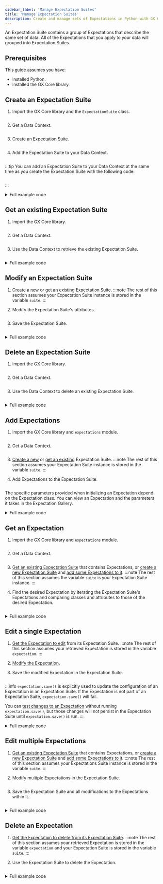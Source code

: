 ```yaml
---
sidebar_label: 'Manage Expectation Suites'
title: 'Manage Expectation Suites'
description: Create and manage sets of Expectations in Python with GX Core.
---
```


An Expectation Suite contains a group of Expectations that describe the same set of data.  All of the Expectations that you apply to your data will grouped into Expectation Suites.

## Prerequisites

This guide assumes you have:

- Installed Python.
- Installed the GX Core library.

## Create an Expectation Suite

1. Import the GX Core library and the `ExpectationSuite` class.
  ```python name="tests/integration/docusaurus/core/expectations/create_an_expectation_suite.py imports"
  ```

2. Get a Data Context.
  ```python name="tests/integration/docusaurus/core/expectations/create_an_expectation_suite.py get_context"
  ```

3. Create an Expectation Suite.
  ```python name="tests/integration/docusaurus/core/expectations/create_an_expectation_suite.py create Expectation Suite"
  ```

4. Add the Expectation Suite to your Data Context.
  ```python name="tests/integration/docusaurus/core/expectations/create_an_expectation_suite.py add snippet to Data Context"
  ```

:::tip
You can add an Expectation Suite to your Data Context at the same time as you create the Expectation Suite with the following code:
```python name="tests/integration/docusaurus/core/expectations/create_an_expectation_suite.py create and add Expectation Suite to Data Context"
```
:::

<details><summary>Full example code</summary>
<p>

```python name="tests/integration/docusaurus/core/expectations/create_an_expectation_suite.py full example code"
```

</p>
</details>

## Get an existing Expectation Suite

1. Import the GX Core library.
  ```python name="tests/integration/docusaurus/core/expectations/get_an_expectation_suite.py imports"
  ```

2. Get a Data Context.
  ```python name="tests/integration/docusaurus/core/expectations/get_an_expectation_suite.py get_context"
  ```

3. Use the Data Context to retrieve the existing Expectation Suite.
  ```python name="tests/integration/docusaurus/core/expectations/get_an_expectation_suite.py create Expectation Suite"
  ```

<details><summary>Full example code</summary>
<p>

```python name="tests/integration/docusaurus/core/expectations/get_an_expectation_suite.py full example code"
```

</p>
</details>

## Modify an Expectation Suite
1. [Create a new](#create-a-new-expectation-suite) or [get an existing](#get-an-existing-expectation-suite) Expectation Suite.
   :::note
   The rest of this section assumes your Expectation Suite instance is stored in the variable `suite`.
   :::

2. Modify the Expectation Suite's attributes.
   ```python name="tests/integration/docusaurus/core/expectations/modify_an_expectation_suite.py edit attribute"
   ```

3. Save the Expectation Suite.
   ```python name="tests/integration/docusaurus/core/expectations/modify_an_expectation_suite.py save the Expectation"
   ```

<details><summary>Full example code</summary>
<p>

```python name="tests/integration/docusaurus/core/expectations/modify_an_expectation_suite.py full example code"
```

</p>
</details>

## Delete an Expectation Suite

1. Import the GX Core library.
  ```python name="tests/integration/docusaurus/core/expectations/delete_an_expectation_suite.py imports"
  ```

2. Get a Data Context.
  ```python name="tests/integration/docusaurus/core/expectations/delete_an_expectation_suite.py get_context"
  ```

3. Use the Data Context to delete an existing Expectation Suite.
  ```python name="tests/integration/docusaurus/core/expectations/delete_an_expectation_suite.py delete Expectation Suite"
  ```

<details><summary>Full example code</summary>
<p>

```python name="tests/integration/docusaurus/core/expectations/delete_an_expectation_suite.py full example code"
```

</p>
</details>

## Add Expectations

1. Import the GX Core library and `expectations` module.
  ```python name="tests/integration/docusaurus/core/expectations/add_expectations_to_an_expectation_suite.py imports"
  ```

2. Get a Data Context.
  ```python name="tests/integration/docusaurus/core/expectations/add_expectations_to_an_expectation_suite.py get_context"
  ```

3. [Create a new](#create-a-new-expectation-suite) or [get an existing](#get-an-existing-expectation-suite) Expectation Suite.
  :::note
  The rest of this section assumes your Expectation Suite instance is stored in the variable `suite`.
  :::

4. Add Expectations to the Expectation Suite.
  ```python name="tests/integration/docusaurus/core/expectations/add_expectations_to_an_expectation_suite.py add Expectations"
  ```
  The specific parameters provided when initializing an Expectation depend on the Expectation class.  You can view an Expectation and the parameters it takes in the Expectation Gallery.

<details><summary>Full example code</summary>
<p>

```python name="tests/integration/docusaurus/core/expectations/add_expectations_to_an_expectation_suite.py full example code"
```

</p>
</details>

## Get an Expectation

1. Import the GX Core library and `expectations` module.
  ```python name="tests/integration/docusaurus/core/expectations/get_a_specific_expectation_from_an_expectation_suite.py imports"
  ```

2. Get a Data Context.
  ```python name="tests/integration/docusaurus/core/expectations/get_a_specific_expectation_from_an_expectation_suite.py get_context"
  ```

3. [Get an existing Expectation Suite](get-an-existing-expectation-suite) that contains Expectations, or [create a new Expectation Suite](#create-a-new-expectation-suite) and [add some Expectations to it](#add-expectations-to-an-expectation-suite).
  :::note
  The rest of this section assumes the variable `suite` is your Expectation Suite instance.
  :::

4. Find the desired Expectation by iterating the Expectation Suite's Expectations and comparing classes and attributes to those of the desired Expectation.
  ```python name="tests/integration/docusaurus/core/expectations/get_a_specific_expectation_from_an_expectation_suite.py retrieve expectation"
  ```

<details><summary>Full example code</summary>
<p>

```python name="tests/integration/docusaurus/core/expectations/get_a_specific_expectation_from_an_expectation_suite.py full example code"
```

</p>
</details>

## Edit a single Expectation

1. [Get the Expectation to edit](#get-a-specific-expectation-from-an-expectation-suite) from its Expectation Suite.
  :::note
  The rest of this section assumes your retrieved Expectation is stored in the variable `expectation`.
  :::

2. [Modify the Expectation](/core/expectations/manage_expectations#modify-an-expectation).

3. Save the modified Expectation in the Expectation Suite.
  ```python name="tests/integration/docusaurus/core/expectations/edit_a_single_expectation.py save the Expectation"
  ```
  :::info
  `expectation.save()` is explicitly used to update the configuration of an Expectation in an Expectation Suite.  If the Expectation is not part of an Expectation Suite, `expectation.save()` will fail.
  
  You can [test changes to an Expectation](/core/expectations/manage_expectations#test-an-expectation) without running `expectation.save()`, but those changes will not persist in the Expectation Suite until `expectation.save()` is run.
  :::

<details><summary>Full example code</summary>
<p>

```python name="tests/integration/docusaurus/core/expectations/edit_a_single_expectation.py full example code"
```

</p>
</details>

## Edit multiple Expectations

1. [Get an existing Expectation Suite](get-an-existing-expectation-suite) that contains Expectations, or [create a new Expectation Suite](#create-a-new-expectation-suite) and [add some Expectations to it](#add-expectations-to-an-expectation-suite).
  :::note
  The rest of this section assumes your Expectations Suite instance is stored in the variable `suite`.
  :::

2. Modify multiple Expectations in the Expectation Suite.
  ```python name="tests/integration/docusaurus/core/expectations/edit_all_expectations_in_an_expectation_suite.py modify Expectations"
  ```

3. Save the Expectation Suite and all modifications to the Expectations within it.
  ```python name="tests/integration/docusaurus/core/expectations/edit_all_expectations_in_an_expectation_suite.py save Expectation Suite"
  ```

<details><summary>Full example code</summary>
<p>

```python name="tests/integration/docusaurus/core/expectations/edit_all_expectations_in_an_expectation_suite.py full example code"
```

</p>
</details>

## Delete an Expectation

1. [Get the Expectation to delete from its Expectation Suite](#get-a-specific-expectation-from-an-expectation-suite).
  :::note
  The rest of this section assumes your retrieved Expectation is stored in the variable `expectation` and your Expectation Suite is stored in the variable `suite`.
  :::

2. Use the Expectation Suite to delete the Expectation.
  ```python name="tests/integration/docusaurus/core/expectations/delete_an_expectation_in_an_expectation_suite.py delete the Expectation"
  ```

<details><summary>Full example code</summary>
<p>

```python name="tests/integration/docusaurus/core/expectations/delete_an_expectation_in_an_expectation_suite.py full example code"
```

</p>
</details>